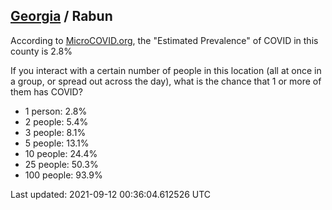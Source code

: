 
## [Georgia](/united-states/georgia) / Rabun

According to [MicroCOVID.org](http://microcovid.org),
the "Estimated Prevalence" of COVID in this county is 2.8%

If you interact with a certain number of people in this location
(all at once in a group, or spread out across the day), what is the chance that
1 or more of them has COVID?

- 1 person: 2.8%
- 2 people: 5.4%
- 3 people: 8.1%
- 5 people: 13.1%
- 10 people: 24.4%
- 25 people: 50.3%
- 100 people: 93.9%

Last updated: 2021-09-12 00:36:04.612526 UTC
